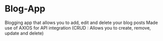 # Blog-App
Blogging app that allows you to add, edit and delete your blog posts
Made use of AXIOS for API integration (CRUD : Allows you to create, remove, update and delete) 
